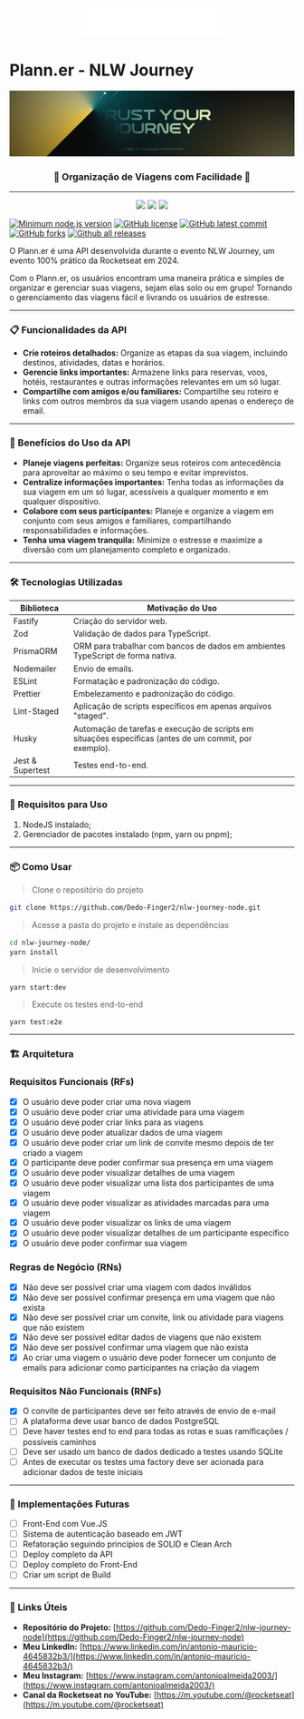 <p align="center">
  <img style="width: 250px" src="https://raw.githubusercontent.com/Dedo-Finger2/nlw-journey-node/master/pulbic/images/nlw-journey-logo.png" />
</p>

# Plann.er - NLW Journey

![project-banner](https://raw.githubusercontent.com/Dedo-Finger2/nlw-journey-node/master/pulbic/images/nlw-journey-banner.png)

<h3 align="center">💫 Organização de Viagens com Facilidade 💫</h3>

---

<p align="center">
    <img src="https://img.shields.io/badge/typescript-%23007ACC.svg?style=for-the-badge&logo=typescript&logoColor=white"/>
  <img src="https://img.shields.io/badge/fastify-%23000000.svg?style=for-the-badge&logo=fastify&logoColor=white"/>
  <img src="https://img.shields.io/badge/Prisma-3982CE?style=for-the-badge&logo=Prisma&logoColor=white"/>
</p>

[![Minimum node.js version](https://badgen.net/npm/node/express)](https://npmjs.com/package/express)
[![GitHub license](https://badgen.net/github/license/Dedo-Finger2/nlw-journey-node)](https://github.com/Dedo-Finger2/nlw-journey-node/blob/master/LICENSE)
[![GitHub latest commit](https://badgen.net/github/last-commit/Dedo-Finger2/nlw-journey-node)](https://github.com/Dedo-Finger2/nlw-journey-node/commit/)
[![GitHub forks](https://badgen.net/github/forks/Dedo-Finger2/nlw-journey-node/)](https://github.com/Dedo-Finger2/nlw-journey-node/network/)
[![Github all releases](https://img.shields.io/github/downloads/Dedo-Finger2/nlw-journey-node/total.svg)](https://github.com/Dedo-Finger2/nlw-journey-node/releases/)

O Plann.er é uma API desenvolvida durante o evento NLW Journey, um evento 100% prático da Rocketseat em 2024.

Com o Plann.er, os usuários encontram uma maneira prática e simples de organizar e gerenciar suas viagens, sejam elas solo ou em grupo! Tornando o gerenciamento das viagens fácil e livrando os usuários de estresse.

---

### 📋 Funcionalidades da API

- **Crie roteiros detalhados:** Organize as etapas da sua viagem, incluindo destinos, atividades, datas e horários.
- **Gerencie links importantes:** Armazene links para reservas, voos, hotéis, restaurantes e outras informações relevantes em um só lugar.
- **Compartilhe com amigos e/ou familiares:** Compartilhe seu roteiro e links com outros membros da sua viagem usando apenas o endereço de email.

---

### 🌟 Benefícios do Uso da API

- **Planeje viagens perfeitas:** Organize seus roteiros com antecedência para aproveitar ao máximo o seu tempo e evitar imprevistos.
- **Centralize informações importantes:** Tenha todas as informações da sua viagem em um só lugar, acessíveis a qualquer momento e em qualquer dispositivo.
- **Colabore com seus participantes:** Planeje e organize a viagem em conjunto com seus amigos e familiares, compartilhando responsabilidades e informações.
- **Tenha uma viagem tranquila:** Minimize o estresse e maximize a diversão com um planejamento completo e organizado.

---

### 🛠️ Tecnologias Utilizadas

| Biblioteca        | Motivação do Uso                                                                 |
|-------------------|----------------------------------------------------------------------------------|
| Fastify           | Criação do servidor web.                                                         |
| Zod               | Validação de dados para TypeScript.                                              |
| PrismaORM         | ORM para trabalhar com bancos de dados em ambientes TypeScript de forma nativa.  |
| Nodemailer        | Envio de emails.                                                                 |
| ESLint            | Formatação e padronização do código.                                             |
| Prettier          | Embelezamento e padronização do código.                                          |
| Lint-Staged       | Aplicação de scripts específicos em apenas arquivos "staged".                    |
| Husky             | Automação de tarefas e execução de scripts em situações específicas (antes de um commit, por exemplo). |
| Jest & Supertest  | Testes end-to-end.                                                               |

---

### 🚀 Requisitos para Uso

1. NodeJS instalado;
2. Gerenciador de pacotes instalado (npm, yarn ou pnpm);

---

### 📦 Como Usar

> Clone o repositório do projeto
```bash
git clone https://github.com/Dedo-Finger2/nlw-journey-node.git
```

> Acesse a pasta do projeto e instale as dependências
```bash
cd nlw-journey-node/
yarn install
```

> Inicie o servidor de desenvolvimento
```bash
yarn start:dev
```
> Execute os testes end-to-end
```
yarn test:e2e
```

---

### 🏗️ Arquitetura

### Requisitos Funcionais (RFs)

- [x] O usuário deve poder criar uma nova viagem
- [x] O usuário deve poder criar uma atividade para uma viagem
- [x] O usuário deve poder criar links para as viagens
- [x] O usuário deve poder atualizar dados de uma viagem
- [x] O usuário deve poder criar um link de convite mesmo depois de ter criado a viagem
- [x] O participante deve poder confirmar sua presença em uma viagem
- [x] O usuário deve poder visualizar detalhes de uma viagem
- [x] O usuário deve poder visualizar uma lista dos participantes de uma viagem
- [x] O usuário deve poder visualizar as atividades marcadas para uma viagem
- [x] O usuário deve poder visualizar os links de uma viagem
- [x] O usuário deve poder visualizar detalhes de um participante específico
- [x] O usuário deve poder confirmar sua viagem

### Regras de Negócio (RNs)

- [x] Não deve ser possível criar uma viagem com dados inválidos
- [x] Não deve ser possível confirmar presença em uma viagem que não exista
- [x] Não deve ser possível criar um convite, link ou atividade para viagens que não existem
- [x] Não deve ser possível editar dados de viagens que não existem
- [x] Não deve ser possível confirmar uma viagem que não exista
- [x] Ao criar uma viagem o usuário deve poder fornecer um conjunto de emails para adicionar como participantes na criação da viagem

### Requisitos Não Funcionais (RNFs)

- [x] O convite de participantes deve ser feito através de envio de e-mail
- [ ] A plataforma deve usar banco de dados PostgreSQL
- [ ] Deve haver testes end to end para todas as rotas e suas ramificações / possíveis caminhos
- [ ] Deve ser usado um banco de dados dedicado a testes usando SQLite
- [ ] Antes de executar os testes uma factory deve ser acionada para adicionar dados de teste iniciais

---

### 🔮 Implementações Futuras

- [ ] Front-End com Vue.JS
- [ ] Sistema de autenticação baseado em JWT
- [ ] Refatoração seguindo princípios de SOLID e Clean Arch
- [ ] Deploy completo da API
- [ ] Deploy completo do Front-End
- [ ] Criar um script de Build

---

### 🔗 Links Úteis

- **Repositório do Projeto:** [https://github.com/Dedo-Finger2/nlw-journey-node](https://github.com/Dedo-Finger2/nlw-journey-node)
- **Meu LinkedIn:** [https://www.linkedin.com/in/antonio-mauricio-4645832b3/](https://www.linkedin.com/in/antonio-mauricio-4645832b3/)
- **Meu Instagram:** [https://www.instagram.com/antonioalmeida2003/](https://www.instagram.com/antonioalmeida2003/)
- **Canal da Rocketseat no YouTube:** [https://m.youtube.com/@rocketseat](https://m.youtube.com/@rocketseat)

